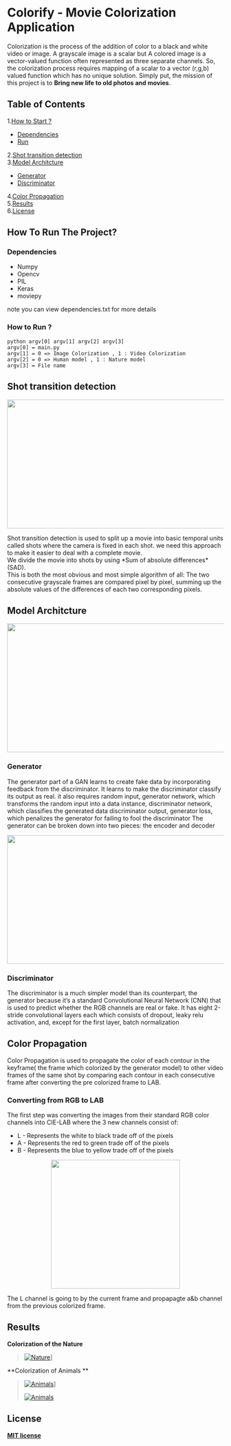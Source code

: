 

# Colorify - Movie Colorization Application
Colorization is the process of the addition of color to a black and white video or image. A grayscale image is a scalar but A colored image is a vector-valued function often represented as three separate channels. So, the colorization process requires mapping of a scalar to a vector (r,g,b) valued function which has no unique solution.
Simply put, the mission of this project is to **Bring new life to old photos and movies**.
## Table of Contents  
1.[How to Start ?](#how-to-run-the-project)
 - [Dependencies](#dependencies) 
 - [Run](#how-to-run-?)   

2.[Shot transition detection](#shot-transition-detection)  
3.[Model Architcture](#model-architcture)  
- [Generator](#generator) 
- [Discriminator](#discriminator) 


4.[Color Propagation](#color-propagation)  
5.[Results](#results)  
6.[License](#License)  

## How To Run The Project?
### Dependencies 
- Numpy
- Opencv
- PIL
- Keras
- moviepy

note you can view dependencies.txt for more details
### How to Run ? 
```
python argv[0] argv[1] argv[2] argv[3]  
argv[0] = main.py
argv[1] = 0 => Image Colorization , 1 : Video Colorization
argv[2] = 0 => Human model , 1 : Nature model
argv[3] = File name 
```
## Shot transition detection
<p align="center">
<img src="https://www.ibm.com/blogs/research/wp-content/uploads/2018/09/VSD2.png" width="600" height="300">
</p>
Shot transition detection is used to split up a movie into basic temporal units called shots where the camera is fixed in each shot.
we need this approach to make it easier to deal with a complete movie.<br/>We divide the movie into shots by using 
*Sum of absolute differences* (SAD).<br>This is both the most obvious and most simple algorithm of all: The two consecutive grayscale frames are compared pixel by pixel, summing up the absolute values of the differences of each two corresponding pixels. 

## Model Architcture
<p align="center">
<img src="https://bolster.ai/blog/content/images/size/w2000/2020/04/GAN-1.png" width="600" height="300">
</p>

### Generator
The generator part of a GAN learns to create fake data by incorporating feedback from the discriminator. It learns to make the discriminator classify its output as real.
it also requires random input, generator network, which transforms the random input into a data instance, discriminator network, which classifies the generated data
discriminator output, generator loss, which penalizes the generator for failing to fool the discriminator
The generator can be broken down into two pieces: the encoder and decoder
<p align="center">
<img src="https://miro.medium.com/max/3636/0*7fgHtc8fEmoC_SiZ.png" width="600" height="300">
</p>

### Discriminator
The discriminator is a much simpler model than its counterpart, the generator because it’s a standard Convolutional Neural Network (CNN) that is used to predict whether the RGB channels are real or fake. It has eight 2-stride convolutional layers each which consists of dropout, leaky relu activation, and, except for the first layer, batch normalization
## Color Propagation
Color Propagation is used to propagate the color of each contour in the keyframe( the frame which colorized by the generator model) to other video frames of the same shot by comparing each contour in each consecutive frame after converting the pre colorized frame to LAB.
### Converting from RGB to LAB

The first step was converting the images from their standard RGB color channels into CIE-LAB where the 3 new channels consist of:
- L - Represents the white to black trade off of the pixels
- A - Represents the red to green trade off of the pixels
- B - Represents the blue to yellow trade off of the pixels
<p align="center">
<img src="https://upload.wikimedia.org/wikipedia/commons/7/7d/CIELAB_color_space_front_view.png" width="300" height="300">
</p>
The L channel is going to by the current frame and propapagte a&b channel from the previous colorized frame.

## Results

**Colorization of the Nature**
   
> [![Nature](https://img.youtube.com/vi/K83whIRUq-g/0.jpg)](https://youtu.be/K83whIRUq-g)]

**Colorization of Animals **    
  
> [![Animals](https://img.youtube.com/vi/hBtmg-5g4hM/0.jpg)](https://youtu.be/hBtmg-5g4hM)]
>
> [![Animals](https://img.youtube.com/vi/XJLXr4OUveE/0.jpg)](https://youtu.be/XJLXr4OUveE)
## License
 **[MIT license](http://opensource.org/licenses/mit-license.php)**    
